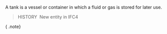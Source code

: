 ﻿A tank is a vessel or container in which a fluid or gas is stored for later use.

> HISTORY&nbsp; New entity in IFC4

{ .note}
>